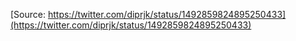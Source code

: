 [Source: https://twitter.com/diprjk/status/1492859824895250433](https://twitter.com/diprjk/status/1492859824895250433)